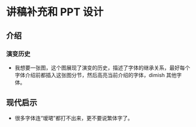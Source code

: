 # 讲稿补充和 PPT 设计

## 介绍
### 演变历史
- 我想要一张图，这个图展现了演变的历史，描述了字体的继承关系，最好每个字体介绍前都插入这张图分节，然后高亮当前介绍的字体，dimish 其他字体。

## 现代启示
- 很多字体连“瑷珺”都打不出来，更不要说繁体字了。
